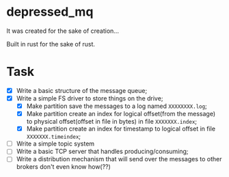 # depressed_mq

It was created for the sake of creation...

Built in rust for the sake of rust.

# Task

- [x] Write a basic structure of the message queue;
- [x] Write a simple FS driver to store things on the drive;
    - [x] Make partition save the messages to a log named `XXXXXXXX.log`;
    - [x] Make partition create an index for logical offset(from the message) to physical offset(offset in file in bytes) in file `XXXXXXX.index`;
    - [x] Make partition create an index for timestamp to logical offset in file `XXXXXXX.timeindex`;
- [ ] Write a simple topic system
- [ ] Write a basic TCP server that handles producing/consuming;
- [ ] Write a distribution mechanism that will send over the messages to other brokers
don't even know how(??)
